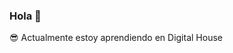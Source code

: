 ### Hola 👋
😎 Actualmente estoy aprendiendo en Digital House
<!--
**troche14/troche14** is a ✨ _special_ ✨ repository because its `README.md` (this file) appears on your GitHub profile.sadsad



- 🔭 I’m currently working on ...
- 🌱 I’m currently learning ...
- 👯 I’m looking to collaborate on ...
- 🤔 I’m looking for help with ...
- 💬 Ask me about ...
- 📫 How to reach me: ...
- 😄 Pronouns: ...
- ⚡ Fun fact: ...
-->
